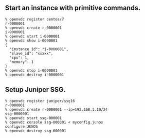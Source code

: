 

## Start an instance with primitive commands.

```
% openvdc register centos/7
r-0000001
% openvdc create r-0000001
i-0000001
% openvdc start i-0000001
% openvdc show i-0000001
{
  "instance_id": "i-0000001",
  "slave_id": "xxxxx",
  "cpu": 1,
  "memory": 1
}
% openvdc stop i-0000001
% openvdc destroy i-0000001
```

## Setup Juniper SSG.

```
% openvdc register juniper/ssg16
r-0000001
% openvdc create r-0000001 --ip=192.168.1.10/24
ssg-0000001
% openvdc start ssg-000001
% openvdc console ssg-000001 < myconfig.junos
configure JUNOS
% openvdc destroy ssg-000001
```
